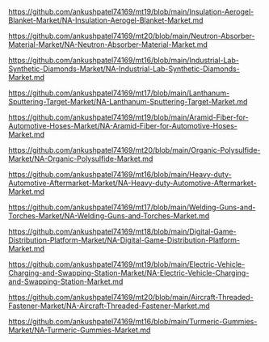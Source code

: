<p><a href="https://github.com/ankushpatel74169/mt19/blob/main/Insulation-Aerogel-Blanket-Market/NA-Insulation-Aerogel-Blanket-Market.md">https://github.com/ankushpatel74169/mt19/blob/main/Insulation-Aerogel-Blanket-Market/NA-Insulation-Aerogel-Blanket-Market.md</a></p><p><a href="https://github.com/ankushpatel74169/mt20/blob/main/Neutron-Absorber-Material-Market/NA-Neutron-Absorber-Material-Market.md">https://github.com/ankushpatel74169/mt20/blob/main/Neutron-Absorber-Material-Market/NA-Neutron-Absorber-Material-Market.md</a></p><p><a href="https://github.com/ankushpatel74169/mt16/blob/main/Industrial-Lab-Synthetic-Diamonds-Market/NA-Industrial-Lab-Synthetic-Diamonds-Market.md">https://github.com/ankushpatel74169/mt16/blob/main/Industrial-Lab-Synthetic-Diamonds-Market/NA-Industrial-Lab-Synthetic-Diamonds-Market.md</a></p><p><a href="https://github.com/ankushpatel74169/mt17/blob/main/Lanthanum-Sputtering-Target-Market/NA-Lanthanum-Sputtering-Target-Market.md">https://github.com/ankushpatel74169/mt17/blob/main/Lanthanum-Sputtering-Target-Market/NA-Lanthanum-Sputtering-Target-Market.md</a></p><p><a href="https://github.com/ankushpatel74169/mt19/blob/main/Aramid-Fiber-for-Automotive-Hoses-Market/NA-Aramid-Fiber-for-Automotive-Hoses-Market.md">https://github.com/ankushpatel74169/mt19/blob/main/Aramid-Fiber-for-Automotive-Hoses-Market/NA-Aramid-Fiber-for-Automotive-Hoses-Market.md</a></p><p><a href="https://github.com/ankushpatel74169/mt20/blob/main/Organic-Polysulfide-Market/NA-Organic-Polysulfide-Market.md">https://github.com/ankushpatel74169/mt20/blob/main/Organic-Polysulfide-Market/NA-Organic-Polysulfide-Market.md</a></p><p><a href="https://github.com/ankushpatel74169/mt16/blob/main/Heavy-duty-Automotive-Aftermarket-Market/NA-Heavy-duty-Automotive-Aftermarket-Market.md">https://github.com/ankushpatel74169/mt16/blob/main/Heavy-duty-Automotive-Aftermarket-Market/NA-Heavy-duty-Automotive-Aftermarket-Market.md</a></p><p><a href="https://github.com/ankushpatel74169/mt17/blob/main/Welding-Guns-and-Torches-Market/NA-Welding-Guns-and-Torches-Market.md">https://github.com/ankushpatel74169/mt17/blob/main/Welding-Guns-and-Torches-Market/NA-Welding-Guns-and-Torches-Market.md</a></p><p><a href="https://github.com/ankushpatel74169/mt18/blob/main/Digital-Game-Distribution-Platform-Market/NA-Digital-Game-Distribution-Platform-Market.md">https://github.com/ankushpatel74169/mt18/blob/main/Digital-Game-Distribution-Platform-Market/NA-Digital-Game-Distribution-Platform-Market.md</a></p><p><a href="https://github.com/ankushpatel74169/mt19/blob/main/Electric-Vehicle-Charging-and-Swapping-Station-Market/NA-Electric-Vehicle-Charging-and-Swapping-Station-Market.md">https://github.com/ankushpatel74169/mt19/blob/main/Electric-Vehicle-Charging-and-Swapping-Station-Market/NA-Electric-Vehicle-Charging-and-Swapping-Station-Market.md</a></p><p><a href="https://github.com/ankushpatel74169/mt20/blob/main/Aircraft-Threaded-Fastener-Market/NA-Aircraft-Threaded-Fastener-Market.md">https://github.com/ankushpatel74169/mt20/blob/main/Aircraft-Threaded-Fastener-Market/NA-Aircraft-Threaded-Fastener-Market.md</a></p><p><a href="https://github.com/ankushpatel74169/mt16/blob/main/Turmeric-Gummies-Market/NA-Turmeric-Gummies-Market.md">https://github.com/ankushpatel74169/mt16/blob/main/Turmeric-Gummies-Market/NA-Turmeric-Gummies-Market.md</a></p>
